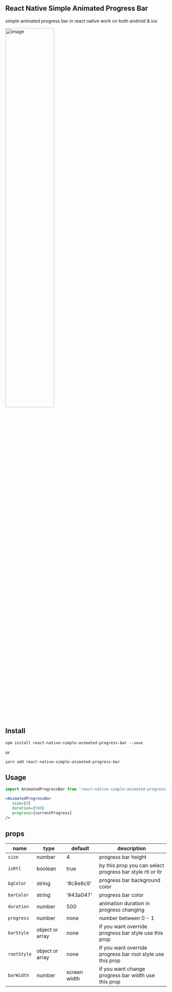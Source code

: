 ## React Native Simple Animated Progress Bar

simple animated progress bar in react native work on both android & ios

<img width="55%" alt="image" src="https://user-images.githubusercontent.com/23563595/188492330-f2ff2752-ca9a-4dd8-a4ab-79625ce829e0.png">


## Install

```npm install react-native-simple-animated-progress-bar --save```

or

```yarn add react-native-simple-animated-progress-bar```

## Usage

 ```jsx
import AnimatedProgressBar from 'react-native-simple-animated-progress-bar';

<AnimatedProgressBar
    size={8}
    duration={500}
    progress={currentProgress}
/>
 ```
## props

| name          | type            | default                     | description                                                               |
| ------------- | --------------- | --------------------------- | --------------------------------------------------------------------------|
| `size`      | number          | 4                        | progress bar height                                                      |
| `isRtl`       | boolean          | true                        | by this prop you can select progress bar style rtl or ltr                                                    |
| `bgColor`  | string         | '#c8e6c9'                       | progress bar background color                                     |
| `barColor`   | string | '#43a047'                        | progress bar color                                                      |
| `duration`     | number        | 500                        | animation duration in progress changing                                                         |
| `progress`      | number        | none                        | number between 0 - 1 |
| `barStyle`      | object or array        | none                        | if you want override progress bar style use this prop  |
| `rootStyle`      | object or array        | none                        | if you want override progress bar root style use this prop |
| `barWidth`      | number        | screen width                        | if you want change progress bar width use this prop |
